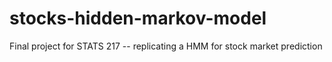 # stocks-hidden-markov-model
Final project for STATS 217 --  replicating a HMM for stock market prediction
